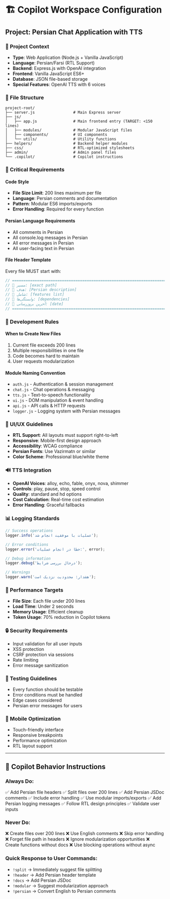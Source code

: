 # 🏗️ Copilot Workspace Configuration

## Project: Persian Chat Application with TTS

### 🎯 Project Context
- **Type**: Web Application (Node.js + Vanilla JavaScript)
- **Language**: Persian/Farsi (RTL Support)
- **Backend**: Express.js with OpenAI integration
- **Frontend**: Vanilla JavaScript ES6+
- **Database**: JSON file-based storage
- **Special Features**: OpenAI TTS with 6 voices

### 📁 File Structure
```
project-root/
├── server.js                 # Main Express server
├── js/
│   ├── app.js                # Main frontend entry (TARGET: <150 lines)
│   ├── modules/              # Modular JavaScript files
│   ├── components/           # UI components
│   └── utils/                # Utility functions
├── helpers/                  # Backend helper modules
├── css/                      # RTL-optimized stylesheets
├── admin/                    # Admin panel files
└── .copilot/                 # Copilot instructions
```

### 🚨 Critical Requirements

#### Code Style
- **File Size Limit**: 200 lines maximum per file
- **Language**: Persian comments and documentation
- **Pattern**: Modular ES6 imports/exports
- **Error Handling**: Required for every function

#### Persian Language Requirements
- All comments in Persian
- All console.log messages in Persian
- All error messages in Persian
- All user-facing text in Persian

#### File Header Template
Every file MUST start with:
```javascript
// =============================================================================
// 📄 مسیر: [exact path]
// 🎯 هدف: [Persian description]
// 📝 شامل: [features list]
// 🔗 وابستگی‌ها: [dependencies]
// 📅 آخرین بروزرسانی: [date]
// =============================================================================
```

### 🔧 Development Rules

#### When to Create New Files
1. Current file exceeds 200 lines
2. Multiple responsibilities in one file
3. Code becomes hard to maintain
4. User requests modularization

#### Module Naming Convention
- `auth.js` - Authentication & session management
- `chat.js` - Chat operations & messaging
- `tts.js` - Text-to-speech functionality
- `ui.js` - DOM manipulation & event handling
- `api.js` - API calls & HTTP requests
- `logger.js` - Logging system with Persian messages

### 🎨 UI/UX Guidelines
- **RTL Support**: All layouts must support right-to-left
- **Responsive**: Mobile-first design approach
- **Accessibility**: WCAG compliance
- **Persian Fonts**: Use Vazirmatn or similar
- **Color Scheme**: Professional blue/white theme

### 🔊 TTS Integration
- **OpenAI Voices**: alloy, echo, fable, onyx, nova, shimmer
- **Controls**: play, pause, stop, speed control
- **Quality**: standard and hd options
- **Cost Calculation**: Real-time cost estimation
- **Error Handling**: Graceful fallbacks

### 📊 Logging Standards
```javascript
// Success operations
logger.info('عملیات با موفقیت انجام شد');

// Error conditions
logger.error('خطا در انجام عملیات:', error);

// Debug information
logger.debug('درحال بررسی شرایط');

// Warnings
logger.warn('هشدار: محدودیت نزدیک است');
```

### 🚀 Performance Targets
- **File Size**: Each file under 200 lines
- **Load Time**: Under 2 seconds
- **Memory Usage**: Efficient cleanup
- **Token Usage**: 70% reduction in Copilot tokens

### 🔒 Security Requirements
- Input validation for all user inputs
- XSS protection
- CSRF protection via sessions
- Rate limiting
- Error message sanitization

### 🧪 Testing Guidelines
- Every function should be testable
- Error conditions must be handled
- Edge cases considered
- Persian error messages for users

### 📱 Mobile Optimization
- Touch-friendly interface
- Responsive breakpoints
- Performance optimization
- RTL layout support

---

## 🤖 Copilot Behavior Instructions

### Always Do:
✅ Add Persian file headers
✅ Split files over 200 lines
✅ Add Persian JSDoc comments
✅ Include error handling
✅ Use modular imports/exports
✅ Add Persian logging messages
✅ Follow RTL design principles
✅ Validate user inputs

### Never Do:
❌ Create files over 200 lines
❌ Use English comments
❌ Skip error handling
❌ Forget file path in headers
❌ Ignore modularization opportunities
❌ Create functions without docs
❌ Use blocking operations without async

### Quick Response to User Commands:
- `!split` → Immediately suggest file splitting
- `!header` → Add Persian header template
- `!docs` → Add Persian JSDoc
- `!modular` → Suggest modularization approach
- `!persian` → Convert English to Persian comments